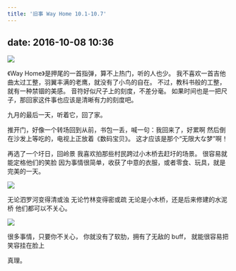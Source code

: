 ```yaml
---
title: '旧事 Way Home 10.1-10.7'
---
```


## date: 2016-10-08 10:36

![](/assets/blogImg/diary-10.jpg)

《Way Home》是押尾的一首指弹，算不上热门，听的人也少。
我不喜欢一首吉他曲太过工整，羽翼丰满的老鹰，就没有了小鸟的自在。
不过，教科书般的工整，就有一种禁锢的美感。
音符好似尺子上的刻度，不差分毫。
如果时间也是一把尺子，那回家这件事也应该是清晰有力的刻度吧。

九月的最后一天，听着它，回了家。

推开门，好像一个转场回到从前，书包一丢，喊一句：我回来了，好累啊
然后倒在沙发上等吃的，电视上正放着《数码宝贝》。
这才应该是那个“无限大な梦”啊！

<!-- more -->

再选了一个圩日，回岭景
我喜欢拍那些村民跨过小木桥去赶圩的场景。
很容易就能定格他们的笑脸
因为事情很简单，收获了中意的衣服，或者零食、玩具，就是完美的一天。

![](/assets/blogImg/diary-12.jpg)

无论泗罗河变得清或浊
无论竹林变得密或疏
无论是小木桥，还是后来修建的水泥桥
他们都可以不关心。

![](/assets/blogImg/diary-11.jpg)

很多事情，只要你不关心，
你就没有了软肋，拥有了无敌的 buff，
就能很容易把笑容挂在脸上

真理。
